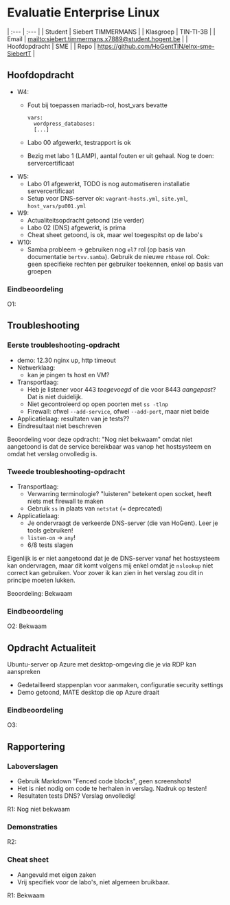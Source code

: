 # Evaluatie Enterprise Linux

| :---          | :---                                                |
| Student       | Siebert TIMMERMANS                                  |
| Klasgroep     | TIN-TI-3B                                           |
| Email         | <mailto:siebert.timmermans.x7889@student.hogent.be> |
| Hoofdopdracht | SME                                                 |
| Repo          | <https://github.com/HoGentTIN/elnx-sme-SiebertT>    |

## Hoofdopdracht

- W4:
    - Fout bij toepassen mariadb-rol, host_vars bevatte

        ```
        vars:
          wordpress_databases:
          [...]
        ```

    - Labo 00 afgewerkt, testrapport is ok
    - Bezig met labo 1 (LAMP), aantal fouten er uit gehaal. Nog te doen: servercertificaat
- W5:
    - Labo 01 afgewerkt, TODO is nog automatiseren installatie servercertificaat
    - Setup voor DNS-server ok: `vagrant-hosts.yml`, `site.yml`, `host_vars/pu001.yml`
- W9:
    - Actualiteitsopdracht getoond (zie verder)
    - Labo 02 (DNS) afgewerkt, is prima
    - Cheat sheet getoond, is ok, maar wel toegespitst op de labo's
- W10:
    - Samba probleem -> gebruiken nog `el7` rol (op basis van documentatie `bertvv.samba`). Gebruik de nieuwe `rhbase` rol. Ook: geen specifieke rechten per gebruiker toekennen, enkel op basis van groepen

### Eindbeoordeling

O1: <BEOORDELING>

## Troubleshooting

### Eerste troubleshooting-opdracht

- demo: 12.30 nginx up, http timeout
- Netwerklaag:
    - kan je pingen ts host en VM?
- Transportlaag:
    - Heb je listener voor 443 *toegevoegd* of die voor 8443 *aangepast*? Dat is niet duidelijk.
    - Niet gecontroleerd op open poorten met `ss -tlnp`
    - Firewall: ofwel `--add-service`, ofwel `--add-port`, maar niet beide
- Applicatielaag: resultaten van je tests??
- Eindresultaat niet beschreven

Beoordeling voor deze opdracht: "Nog niet bekwaam" omdat niet aangetoond is dat de service bereikbaar was vanop het hostsysteem en omdat het verslag onvolledig is.

### Tweede troubleshooting-opdracht

- Transportlaag:
    - Verwarring terminologie? "luisteren" betekent open socket, heeft niets met firewall te maken
    - Gebruik `ss` in plaats van `netstat` (= deprecated)
- Applicatielaag:
    - Je ondervraagt de verkeerde DNS-server (die van HoGent). Leer je tools gebruiken!
    - `listen-on` -> `any`!
    - 6/8 tests slagen

Eigenlijk is er niet aangetoond dat je de DNS-server vanaf het hostsysteem kan ondervragen, maar dit komt volgens mij enkel omdat je `nslookup` niet correct kan gebruiken. Voor zover ik kan zien in het verslag zou dit in principe moeten lukken.

Beoordeling: Bekwaam

### Eindbeoordeling

O2: Bekwaam

## Opdracht Actualiteit

Ubuntu-server op Azure met desktop-omgeving die je via RDP kan aanspreken

- Gedetailleerd stappenplan voor aanmaken, configuratie security settings
- Demo getoond, MATE desktop die op Azure draait

### Eindbeoordeling

O3: <BEOORDELING>

## Rapportering

### Laboverslagen

- Gebruik Markdown "Fenced code blocks", geen screenshots!
- Het is niet nodig om code te herhalen in verslag. Nadruk op testen!
- Resultaten tests DNS? Verslag onvolledig!

R1: Nog niet bekwaam

### Demonstraties

R2: <BEOORDELING>

### Cheat sheet

- Aangevuld met eigen zaken
- Vrij specifiek voor de labo's, niet algemeen bruikbaar.

R1: Bekwaam

